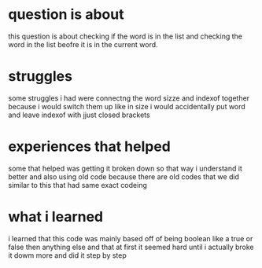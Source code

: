 # question is about 

this question is about checking if the word is in the list and checking the word in the list beofre it is in the current word.

# struggles 

some struggles i had were connectng the word sizze and indexof together because i would switch them up like in size i would accidentally put word and leave indexof with jjust closed brackets 

# experiences that helped 
some that helped was getting it broken down so that way i understand it better and also using old code because there are old codes that we did similar to this that had same exact codeing

# what i learned 
i learned that this code was mainly based off of being boolean like a true or false then anything else and that at first it seemed hard until i actually broke it dowm more and did it step by step
